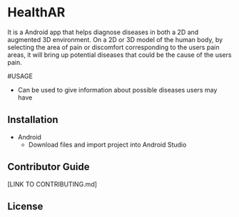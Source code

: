 # HealthAR
It is a Android app that helps diagnose diseases in both a 2D and augmented 3D environment. 
On a 2D or 3D model of the human body, by selecting the area of pain or discomfort corresponding 
to the users pain areas, it will bring up potential diseases that could be the cause of the users pain.

 #USAGE
  * Can be used to give information about possible diseases users may have
  
## Installation 
  * Android 
    * Download files and import project into Android Studio
    
## Contributor Guide
[LINK TO CONTRIBUTING.md]

## License 
